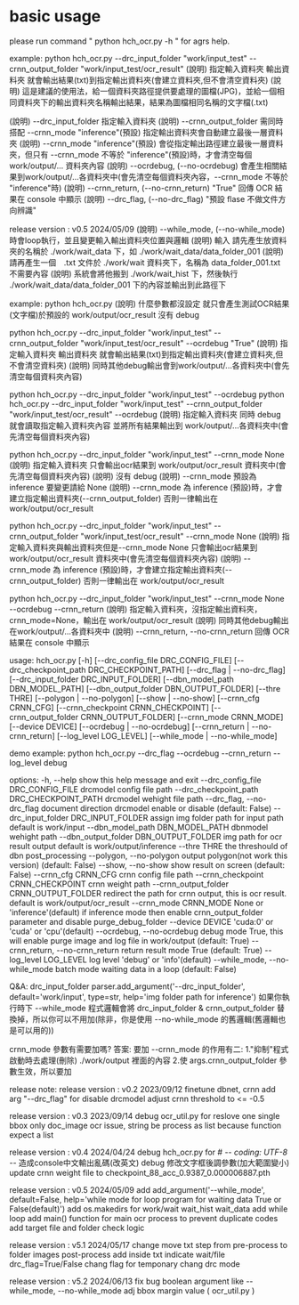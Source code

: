 # basic usage
please run command " python hch_ocr.py -h " for agrs help.

example:
python hch_ocr.py --drc_input_folder "work/input_test" --crnn_output_folder "work/input_test/ocr_result"
(說明) 指定輸入資料夾 輸出資料夾 就會輸出結果(txt)到指定輸出資料夾(會建立資料夾,但不會清空資料夾)
(說明) 這是建議的使用法，給一個資料夾路徑提供要處理的圖檔(JPG)，並給一個相同資料夾下的輸出資料夾名稱輸出結果，結果為圖檔相同名稱的文字檔(.txt)

(說明) --drc_input_folder 指定輸入資料夾
(說明) --crnn_output_folder 需同時搭配 --crnn_mode "inference"(預設) 指定輸出資料夾會自動建立最後一層資料夾
(說明) --crnn_mode "inference"(預設) 會從指定輸出路徑建立最後一層資料夾，但只有 --crnn_mode 不等於 "inference"(預設)時，才會清空每個work/output/... 資料夾內容
(說明) --ocrdebug, (--no-ocrdebug) 會產生相關結果到work/output/...各資料夾中(會先清空每個資料夾內容，--crnn_mode 不等於 "inference"時)
(說明) --crnn_return, (--no-crnn_return) "True" 回傳 OCR 結果在 console 中顯示
(說明) --drc_flag, (--no-drc_flag) "預設 flase 不做文件方向辨識"

release version : v0.5 2024/05/09
(說明) --while_mode, (--no-while_mode) 時會loop執行，並且變更輸入輸出資料夾位置與邏輯
(說明) 輸入 請先產生放資料夾的名稱於 ./work/wait_data 下，如 ./work/wait_data/data_folder_001
(說明) 請再產生一個　.txt 文件於 ./work/wait 資料夾下，名稱為 data_folder_001.txt 不需要內容
(說明) 系統會將他搬到 ./work/wait_hist 下，然後執行 ./work/wait_data/data_folder_001 下的內容並輸出到此路徑下

example:
python hch_ocr.py 
(說明) 什麼參數都沒設定 就只會產生測試OCR結果(文字檔)於預設的 work/output/ocr_result 沒有 debug

python hch_ocr.py --drc_input_folder "work/input_test" --crnn_output_folder "work/input_test/ocr_result" --ocrdebug "True"
(說明) 指定輸入資料夾 輸出資料夾 就會輸出結果(txt)到指定輸出資料夾(會建立資料夾,但不會清空資料夾) 
(說明) 同時其他debug輸出會到work/output/...各資料夾中(會先清空每個資料夾內容)

python hch_ocr.py --drc_input_folder "work/input_test" --ocrdebug
python hch_ocr.py --drc_input_folder "work/input_test" --crnn_output_folder "work/input_test/ocr_result" --ocrdebug
(說明) 指定輸入資料夾 同時 debug 就會讀取指定輸入資料夾內容 並將所有結果輸出到 work/output/...各資料夾中(會先清空每個資料夾內容)

python hch_ocr.py --drc_input_folder "work/input_test" --crnn_mode None
(說明) 指定輸入資料夾 只會輸出ocr結果到 work/output/ocr_result 資料夾中(會先清空每個資料夾內容)
(說明) 沒有 debug
(說明) --crnn_mode 預設為 inference 要變更請給 None
(說明) --crnn_mode 為 inference (預設)時，才會建立指定輸出資料夾(--crnn_output_folder) 否則一律輸出在 work/output/ocr_result

python hch_ocr.py --drc_input_folder "work/input_test" --crnn_output_folder "work/input_test/ocr_result" --crnn_mode None
(說明) 指定輸入資料夾與輸出資料夾但是--crnn_mode None 只會輸出ocr結果到 work/output/ocr_result 資料夾中(會先清空每個資料夾內容)
(說明) --crnn_mode 為 inference (預設)時，才會建立指定輸出資料夾(--crnn_output_folder) 否則一律輸出在 work/output/ocr_result

python hch_ocr.py --drc_input_folder "work/input_test" --crnn_mode None --ocrdebug --crnn_return
(說明) 指定輸入資料夾，沒指定輸出資料夾，crnn_mode=None，輸出在 work/output/ocr_result
(說明) 同時其他debug輸出在work/output/...各資料夾中
(說明) --crnn_return, --no-crnn_return 回傳 OCR 結果在 console 中顯示

usage: hch_ocr.py [-h] [--drc_config_file DRC_CONFIG_FILE] [--drc_checkpoint_path DRC_CHECKPOINT_PATH] [--drc_flag | --no-drc_flag] [--drc_input_folder DRC_INPUT_FOLDER] [--dbn_model_path DBN_MODEL_PATH]
                  [--dbn_output_folder DBN_OUTPUT_FOLDER] [--thre THRE] [--polygon | --no-polygon] [--show | --no-show] [--crnn_cfg CRNN_CFG] [--crnn_checkpoint CRNN_CHECKPOINT]
                  [--crnn_output_folder CRNN_OUTPUT_FOLDER] [--crnn_mode CRNN_MODE] [--device DEVICE] [--ocrdebug | --no-ocrdebug] [--crnn_return | --no-crnn_return] [--log_level LOG_LEVEL]
                  [--while_mode | --no-while_mode]

demo example: python hch_ocr.py --drc_flag --ocrdebug --crnn_return --log_level debug 

options:
  -h, --help            show this help message and exit
  --drc_config_file DRC_CONFIG_FILE
                        drcmodel config file path
  --drc_checkpoint_path DRC_CHECKPOINT_PATH
                        drcmodel wehight file path
  --drc_flag, --no-drc_flag
                        document direction drcmodel enable or disable (default: False)
  --drc_input_folder DRC_INPUT_FOLDER
                        assign img folder path for input path default is work/input
  --dbn_model_path DBN_MODEL_PATH
                        dbnmodel wehight path
  --dbn_output_folder DBN_OUTPUT_FOLDER
                        img path for ocr result output default is work/output/inference
  --thre THRE           the threshould of dbn post_processing
  --polygon, --no-polygon
                        output polygon(not work this version) (default: False)
  --show, --no-show     show result on screen (default: False)
  --crnn_cfg CRNN_CFG   crnn config file path
  --crnn_checkpoint CRNN_CHECKPOINT
                        crnn weight path
  --crnn_output_folder CRNN_OUTPUT_FOLDER
                        redirect the path for crnn output, this is ocr result. default is work/output/ocr_result
  --crnn_mode CRNN_MODE
                        None or 'inference'(default) if inference mode then enable crnn_output_folder parameter and disable purge_debug_folder
  --device DEVICE       'cuda:0' or 'cuda' or 'cpu'(default)
  --ocrdebug, --no-ocrdebug
                        debug mode True, this will enable purge image and log file in work/output (default: True)
  --crnn_return, --no-crnn_return
                        return result mode True (default: True)
  --log_level LOG_LEVEL
                        log level 'debug' or 'info'(default)
  --while_mode, --no-while_mode
                        batch mode waiting data in a loop (default: False)

Q&A:
drc_input_folder 
parser.add_argument('--drc_input_folder', default='work/input', type=str, help='img folder path for inference')
如果你執行時下 --while_mode 程式邏輯會將 drc_input_folder & crnn_output_folder 替換掉，所以你可以不用加(除非，你是使用 --no-while_mode 的舊邏輯(舊邏輯也是可以用的))

crnn_mode 參數有需要加嗎? 答案: 要加
--crnn_mode 的作用有二: 1."抑制"程式啟動時去處理(刪除) ./work/output 裡面的內容 2.使 args.crnn_output_folder 參數生效，所以要加


release note:
release version : v0.2 2023/09/12 
finetune dbnet, crnn
add arg "--drc_flag" for disable drcmodel
adjust crnn threshold to <= -0.5 

release version : v0.3 2023/09/14
debug ocr_util.py for reslove one single bbox only doc_image ocr issue, string be process as list because function expect a list

release version : v0.4 2024/04/24
debug hch_ocr.py for # -*- coding: UTF-8 -*- 造成console中文輸出亂碼(改英文)
debug 修改文字框後調參數(加大範圍變小)
update crnn weight file to checkpoint_88_acc_0.9387_0.000006887.pth

release version : v0.5 2024/05/09
add add_argument('--while_mode', default=False, help='while mode for loop program for waiting data True or False(default)')
add os.makedirs for work/wait wait_hist wait_data
add while loop
add main() function for main ocr process to prevent duplicate codes 
add target file and folder check logic

release version : v5.1 2024/05/17
change move txt step from pre-process to folder images post-process
add inside txt indicate wait/file drc_flag=True/False chang flag for temponary chang drc mode 

release version : v5.2 2024/06/13
fix bug boolean argument like --while_mode, --no-while_mode
adj bbox margin value ( ocr_util.py )

